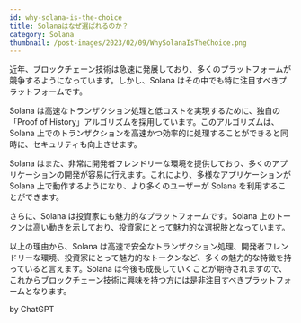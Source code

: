 ```yaml
---
id: why-solana-is-the-choice
title: Solanaはなぜ選ばれるのか？
category: Solana
thumbnail: /post-images/2023/02/09/WhySolanaIsTheChoice.png
---
```


近年、ブロックチェーン技術は急速に発展しており、多くのプラットフォームが競争するようになっています。しかし、Solana はその中でも特に注目すべきプラットフォームです。

Solana は高速なトランザクション処理と低コストを実現するために、独自の「Proof of History」アルゴリズムを採用しています。このアルゴリズムは、Solana 上でのトランザクションを高速かつ効率的に処理することができると同時に、セキュリティも向上させます。

Solana はまた、非常に開発者フレンドリーな環境を提供しており、多くのアプリケーションの開発が容易に行えます。これにより、多様なアプリケーションが Solana 上で動作するようになり、より多くのユーザーが Solana を利用することができます。

さらに、Solana は投資家にも魅力的なプラットフォームです。Solana 上のトークンは高い動きを示しており、投資家にとって魅力的な選択肢となっています。

以上の理由から、Solana は高速で安全なトランザクション処理、開発者フレンドリーな環境、投資家にとって魅力的なトークンなど、多くの魅力的な特徴を持っていると言えます。Solana は今後も成長していくことが期待されますので、これからブロックチェーン技術に興味を持つ方には是非注目すべきプラットフォームとなります。

by ChatGPT
